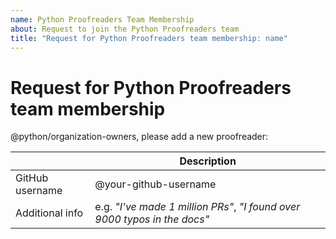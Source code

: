 ```yaml
---
name: Python Proofreaders Team Membership
about: Request to join the Python Proofreaders team
title: "Request for Python Proofreaders team membership: name"
---
```


<!--
Anyone can create this issue to request membership to join the Python Proofreaders team.

More details: https://devguide.python.org/documentation/help-documenting/#proofreading
-->

# Request for Python Proofreaders team membership
@python/organization-owners, please add a new proofreader:

<!-- replace with real info -->

|     | Description |
| --- | -------------------------- |
| GitHub username   | @your-github-username |
| Additional info   | e.g. _"I've made 1 million PRs"_, _"I found over 9000 typos in the docs"_ |
